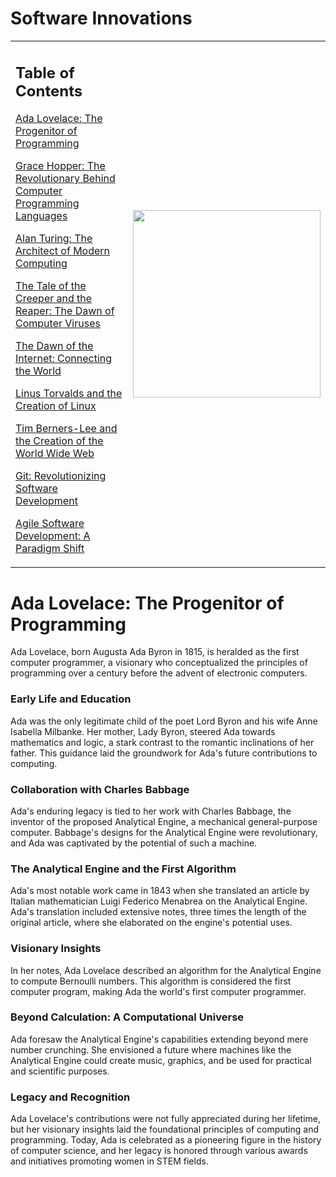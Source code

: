 # Software Innovations
<table>
  <tr>
    <td>
      <p> 
 <h2 align="left">Table of Contents</h2>
      <p>
        
[Ada Lovelace: The Progenitor of Programming](#ada-lovelace-the-progenitor-of-programming)
   
[Grace Hopper: The Revolutionary Behind Computer Programming Languages](#grace-hopper-the-revolutionary-behind-computer-programming-languages)
   
[Alan Turing: The Architect of Modern Computing](#alan-turing-the-architect-of-modern-computing)
   
[The Tale of the Creeper and the Reaper: The Dawn of Computer Viruses](#the-tale-of-the-creeper-and-the-reaper-the-dawn-of-computer-viruses)
   
[The Dawn of the Internet: Connecting the World](#the-dawn-of-the-internet-connecting-the-world)
    
[Linus Torvalds and the Creation of Linux](#linus-torvalds-and-the-creation-of-linux)
    
[Tim Berners-Lee and the Creation of the World Wide Web](#tim-berners-lee-and-the-creation-of-the-world-wide-web)
    
[Git: Revolutionizing Software Development](#git-revolutionizing-software-development)
    
[Agile Software Development: A Paradigm Shift](#agile-software-development-a-paradigm-shift)

</p>
    </td>
    <td align="right">
      <img src="https://github.com/AlexandrosLiaskos/Software_Innovators/assets/128935863/684bfbcd-bce9-411b-9ca5-b2df0e3a1ecf" width="300px">
    </td>
  </tr>
</table>


# Ada Lovelace: The Progenitor of Programming

Ada Lovelace, born Augusta Ada Byron in 1815, is heralded as the first computer programmer, a visionary who conceptualized the principles of programming over a century before the advent of electronic computers.

### Early Life and Education

Ada was the only legitimate child of the poet Lord Byron and his wife Anne Isabella Milbanke. Her mother, Lady Byron, steered Ada towards mathematics and logic, a stark contrast to the romantic inclinations of her father. This guidance laid the groundwork for Ada's future contributions to computing.

### Collaboration with Charles Babbage

Ada's enduring legacy is tied to her work with Charles Babbage, the inventor of the proposed Analytical Engine, a mechanical general-purpose computer. Babbage's designs for the Analytical Engine were revolutionary, and Ada was captivated by the potential of such a machine.

### The Analytical Engine and the First Algorithm

Ada's most notable work came in 1843 when she translated an article by Italian mathematician Luigi Federico Menabrea on the Analytical Engine. Ada's translation included extensive notes, three times the length of the original article, where she elaborated on the engine's potential uses.

### Visionary Insights

In her notes, Ada Lovelace described an algorithm for the Analytical Engine to compute Bernoulli numbers. This algorithm is considered the first computer program, making Ada the world's first computer programmer.

### Beyond Calculation: A Computational Universe

Ada foresaw the Analytical Engine's capabilities extending beyond mere number crunching. She envisioned a future where machines like the Analytical Engine could create music, graphics, and be used for practical and scientific purposes.

### Legacy and Recognition

Ada Lovelace's contributions were not fully appreciated during her lifetime, but her visionary insights laid the foundational principles of computing and programming. Today, Ada is celebrated as a pioneering figure in the history of computer science, and her legacy is honored through various awards and initiatives promoting women in STEM fields.
